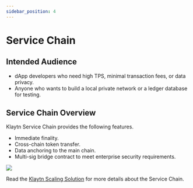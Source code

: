 ```yaml
---
sidebar_position: 4
---
```


# Service Chain

## Intended Audience <a id="intended-audience"></a>

- dApp developers who need high TPS, minimal transaction fees, or data privacy.  
- Anyone who wants to build a local private network or a ledger database for testing.

## Service Chain Overview <a id="service-chain-overview"></a>

Klaytn Service Chain provides the following features.

- Immediate finality. 
- Cross-chain token transfer.
- Data anchoring to the main chain.
- Multi-sig bridge contract to meet enterprise security requirements.

![](/img/nodes/sc_connection.png)


Read the [Klaytn Scaling Solution](../../learn/scaling-solutions.md) for more details about the Service Chain.

